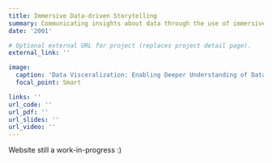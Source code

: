 ```yaml
---
title: Immersive Data-driven Storytelling
summary: Communicating insights about data through the use of immersive technologies.
date: '2001'

# Optional external URL for project (replaces project detail page).
external_link: ''

image:
  caption: 'Data Visceralization: Enabling Deeper Understanding of Data Using Virtual Reality'
  focal_point: Smart

links: ''
url_code: ''
url_pdf: ''
url_slides: ''
url_video: ''
---
```



Website still a work-in-progress :)